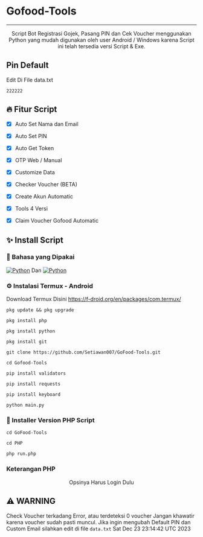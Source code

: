 # Gofood-Tools

<hr>
</pre>
<p align="center">
Script Bot Registrasi Gojek, Pasang PIN dan Cek Voucher menggunakan Python yang mudah digunakan oleh user Android / Windows karena Script ini telah tersedia versi Script & Exe.
</p>

## Pin Default

<p> Edit Di File data.txt</p>

```
222222
```

## 🔥 Fitur Script
- [x] Auto Set Nama dan Email
- [x] Auto Set PIN
- [x] Auto Get Token
- [x] OTP Web / Manual
- [x] Customize Data
- [x] Checker Voucher (BETA)
- [x] Create Akun Automatic
- [x] Tools 4 Versi
- [x] Claim Voucher Gofood Automatic


## ✨ Install Script

### 🎲 Bahasa yang Dipakai
<p>
    <a href="https://github.com/Setiawan007"><img alt="Python" src="https://img.shields.io/badge/Python%20-%2314354C.svg?logo=python&logoColor=white"></a> Dan
<a href="https://github.com/Setiawan007"><img alt="Python" src="https://img.shields.io/badge/PHP%20-%2314354C.svg?logo=PHP&logoColor=white"></a>
</p>


### ⚙️ Instalasi Termux - Android

Download Termux Disini https://f-droid.org/en/packages/com.termux/

```
pkg update && pkg upgrade
```
```
pkg install php
```
```
pkg install python
```
```
pkg install git
```
```
git clone https://github.com/Setiawan007/GoFood-Tools.git
```
```
cd Gofood-Tools
```
```
pip install validators
```
```
pip install requests
```
```
pip install keyboard
```
```
python main.py
```

###  🌷 Installer Version PHP Script

```
cd GoFood-Tools
```

```
cd PHP
```

```
php run.php
```

### Keterangan PHP

<center>Opsinya Harus Login Dulu</center>

## ⚠️ WARNING
Check Voucher terkadang Error, atau terdeteksi 0 voucher 
Jangan khawatir karena voucher sudah pasti muncul.
Jika ingin mengubah Default PIN dan Custom Email silahkan edit di file `data.txt`
Sat Dec 23 23:14:42 UTC 2023
